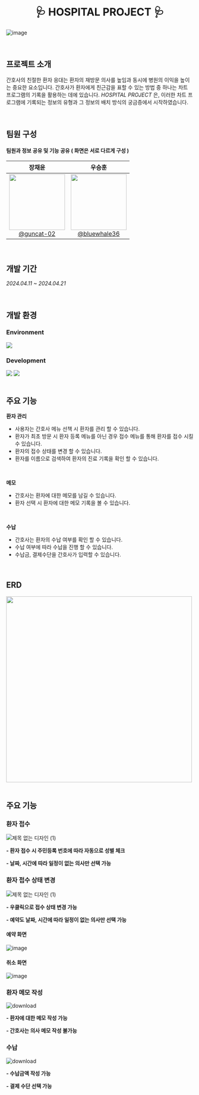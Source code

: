 <div align="center">

# 🩺 HOSPITAL PROJECT 🩺

</div>

![image](https://github.com/user-attachments/assets/d1212d2c-4217-402e-9923-4a165a71ba95)

<br>

## 프로젝트 소개
간호사의 친절한 환자 응대는 환자의 재방문 의사를 높임과 동시에 병원의 이익을 높이는 중요한 요소입니다.
간호사가 환자에게 친근감을 표할 수 있는 방법 중 하나는 차트 프로그램의 기록을 활용하는 데에 있습니다.
*HOSPITAL PROJECT* 은, 이러한 차트 프로그램에 기록되는 정보의 유형과 그 정보의 배치 방식의 궁금증에서 시작하였습니다.

<br>

## 팀원 구성
#### 팀원과 정보 공유 및 기능 공유 ( 화면은 서로 다르게 구성 )
<div align="left">

| **장채윤** | **우승훈** |
| :------: |  :------: |
| [<img src="https://github.com/user-attachments/assets/f9c7b711-ec87-4dbf-b7a1-cbb498976efe" height=150 width=150> <br/> @guncat-02](https://github.com/guncat-02) | [<img src="https://github.com/user-attachments/assets/e0c3fb39-9c3e-4844-aeb1-24d1de848db1" height=150 width=150> <br/> @bluewhale36](https://github.com/bluewhale36)

</div>

<br>

## 개발 기간
*2024.04.11 ~ 2024.04.21*

<br>

## 개발 환경
### Environment

<div>
<img src="https://img.shields.io/badge/Eclipse IDE-2C2255?style=flat&logo=eclipseide&logoColor=white"/>
</div>

### Development

<div>
<img src="https://img.shields.io/badge/Java-F80000?style=flat&logoColor=white"/>
<img src="https://img.shields.io/badge/Oracle-F80000?style=flat&logo=oracle&logoColor=white"/>
</div>

<br>

## 주요 기능
**환자 관리**
- 사용자는 간호사 메뉴 선책 시 환자를 관리 할 수 있습니다.
- 환자가 최초 방문 시 환자 등록 메뉴를 아닌 경우 접수 메뉴를 통해 환자를 접수 시킬 수 있습니다.
- 환자의 접수 상태를 변경 할 수 있습니다.
- 환자를 이름으로 검색하여 환자의 진료 기록을 확인 할 수 있습니다.
  
<br>
  
**메모**
- 간호사는 환자에 대한 메모를 남길 수 있습니다.
- 환자 선택 시 환자에 대한 메모 기록을 볼 수 있습니다.

<br>

**수납**
- 간호사는 환자의 수납 여부를 확인 할 수 있습니다.
- 수납 여부에 따라 수납을 진행 할 수 있습니다.
- 수납금, 결제수단을 간호사가 입력할 수 있습니다.

<br>

## ERD
<div>
  <img src="https://github.com/user-attachments/assets/c0de34e6-a464-4381-bb0d-b95dd58362c1" height=500>
</div>

<br>

## 주요 기능
### 환자 접수
![제목 없는 디자인 (1)](https://github.com/user-attachments/assets/c5edc187-a4d9-49ef-8fc5-a00c8c9fbabd)

<strong>- 환자 접수 시 주민등록 번호에 따라 자동으로 성별 체크</strong>

<strong>- 날짜, 시간에 따라 일정이 없는 의사만 선택 가능</strong>

### 환자 접수 상태 변경
![제목 없는 디자인 (1)](https://github.com/user-attachments/assets/35749fc8-63b3-4070-9e8e-58ad1285ec1f)

<strong>- 우클릭으로 접수 상태 변경 가능</strong>

<strong>- 예약도 날짜, 시간에 따라 일정이 없는 의사만 선택 가능</strong>

#### 예약 화면
![image](https://github.com/user-attachments/assets/e7549e41-ac63-40d6-b178-862caa0c39ff)

#### 취소 화면
![image](https://github.com/user-attachments/assets/aea3da2d-dba3-43e9-837a-95eb2d154c4d)

### 환자 메모 작성
![download](https://github.com/user-attachments/assets/d865b055-d7b6-4062-a3eb-1d9a3ed1a4fb)

<strong>- 환자에 대한 메모 작성 가능</strong>

<strong>- 간호사는 의사 메모 작성 불가능</strong>

### 수납
![download](https://github.com/user-attachments/assets/1b95a6cf-8e7a-4ebd-9edd-02ee32331371)

<strong>- 수납금액 작성 가능</strong>

<strong>- 결제 수단 선택 가능</strong>
